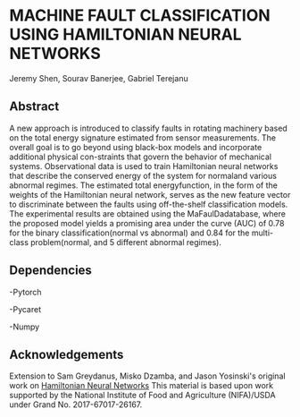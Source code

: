 # MACHINE FAULT CLASSIFICATION USING HAMILTONIAN NEURAL NETWORKS
Jeremy Shen, Sourav Banerjee, Gabriel Terejanu

## Abstract
A  new  approach  is  introduced  to  classify  faults  in  rotating machinery based on the total energy signature estimated from sensor measurements. The overall goal is to go beyond using black-box  models  and  incorporate  additional  physical  con-straints that govern the behavior of mechanical systems. Observational data is used to train Hamiltonian neural networks that describe the conserved energy of the system for normaland various abnormal regimes. The estimated total energyfunction, in the form of the weights of the Hamiltonian neural network, serves as the new feature vector to discriminate between the faults using off-the-shelf classification models. The experimental results are  obtained using the MaFaulDadatabase, where the proposed model yields a promising area under the curve (AUC) of 0.78 for the binary classification(normal vs abnormal) and 0.84 for the multi-class problem(normal, and 5 different abnormal regimes). 

## Dependencies
-Pytorch

-Pycaret

-Numpy

## Acknowledgements
Extension to Sam Greydanus, Misko Dzamba, and Jason Yosinski's original work on [Hamiltonian Neural Networks](https://github.com/greydanus/hamiltonian-nn)
This material is based upon work supported by the National Institute of Food and Agriculture (NIFA)/USDA under Grand No. 2017-67017-26167.
